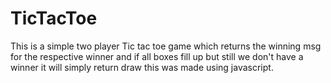# TicTacToe
This is a simple two player Tic tac toe game which returns the winning msg for the respective winner and if all boxes fill up but still we don't have a winner it will simply return draw this was made using javascript.